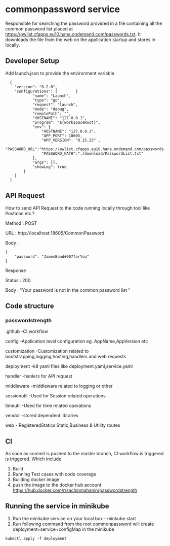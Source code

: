 # commonpassword service 
Responsible for searching the password provided in a file containing all the common password list placed at https://pwlist.cfapps.eu10.hana.ondemand.com/passwords.txt.
It downloads the file from the web on the application startup and stores in locally.

## Developer Setup
  Add launch.json to provide the environment variable
```
  {
    "version": "0.2.0",
    "configurations": [        {
            "name": "Launch",
            "type": "go",
            "request": "launch",
            "mode": "debug",
            "remotePath": "",
            "HOSTNAME": "127.0.0.1",
            "program": "${workspaceRoot}",
            "env": {
                "HOSTNAME": "127.0.0.1",
                "APP_PORT": 18605,
                "APP_VERSION": "0.15.25" ,  
                "PASSWORD_URL":"https://pwlist.cfapps.eu10.hana.ondemand.com/passwords.txt",
                "PASSWORD_PATH":"./download/PasswordList.txt"
            },
            "args": [],
            "showLog": true
        }
    ]
  }
```

## API Request
How to send API Request to the code running locally through tool like Postman etc.?

Method : POST

URL : http://localhost:18605/CommonPassword

Body :

```
{
    "password": "JamesBond#007forYou"
}
```


Response 

Status : 200

Body : "Your password is not in the common password list "

## Code structure

### passwordstrength

  .github        -CI workflow
  
  config         -Application level configuration eg. AppName,AppVersion etc
  
  customization  -Customization related to bootstrapping,logging,hosting,handlers and web requests
  
  deployment     -k8 yaml files like deployment.yaml,service.yaml
  
  handler        -hanlers for API request
  
  middleware     -middleware related to logging or other
  
  sessionutil    -Used for Session related operations
  
  timeutil       -Used for time related operations
  
  vendor         -stored dependent libraries
  
  web            - RegisteredStatics Static,Business & Utility routes

## CI
As soon as commit is pushed to the master branch, CI workflow is triggered is triggered. Which include
1. Build
2. Running Test cases with code coverage
3. Building docker image
4. push the image to the docker hub account https://hub.docker.com/r/sachinmahanin/passwordstrength

## Running the service in minikube
1. Run the minikube service on your local box - minkube start
2. Run following command from the root commonpassword will create deployment+service+configMap in the minikube
```
kubectl apply -f deployment
```


